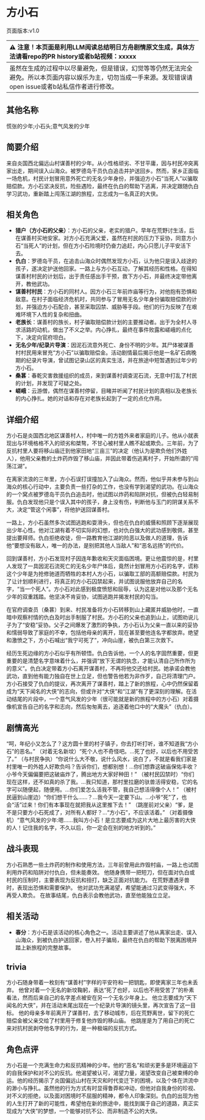 # 方小石
页面版本:v1.0
 

| :warning: 注意！本页面是利用LLM阅读总结明日方舟剧情原文生成，具体方法请看repo的PR history或者b站视频：xxxxx           |
|:----------------------------|
| 虽然在生成的过程中以尽量避免，但是错误，幻觉等等仍然无法完全避免。所以本页面内容以娱乐为主，切勿当成一手来源。发现错误请open issue或者b站私信作者进行修改。|



## 其他名称
慌张的少年;小石头;意气风发的少年
## 简要介绍
来自炎国西北偏远山村谋善村的少年。从小性格顽劣、不甘平庸，因与村民冲突离家出走，期间误入山海众。被罗德岛干员仇白追击并护送回乡。然而，家乡正面临一场危机，村民计划冒用意外死亡的无名少年身份，并强迫方小石“当死人”以骗取赔偿款。方小石坚决反抗，险些遇险，最终在仇白的帮助下逃离，并决定跟随仇白学习武功，重新踏上闯荡江湖的旅程，立志成为一名真正的大侠。
## 相关角色
-   **猎户（方小石的父亲）**：方小石的父亲，老实的猎户。早年在荒野讨生活，后在谋善村买地安家。对方小石充满父爱，虽然在村民的压力下妥协，同意方小石“当死人”的计划，但在方小石险境时仍奋力追赶，内心只愿儿子平安活下去。
-   **仇白**：罗德岛干员，在追击山海众时偶然发现方小石，认为他只是误入歧途的孩子，遂决定护送他回家。一路上与方小石互动，了解其经历和性格。在得知谋善村村民的计划后，出于责任感出手干预，救下方小石，并最终决定带他离开，教他武功。
-   **谋善村村民**：方小石的同村人。因方小石三年前炸庙等行为，对他抱有恐惧和敌意。在村子面临经济危机时，共同参与了冒用无名少年身份骗取赔偿款的计划，并强迫方小石配合，甚至采取囚禁、威胁等手段。他们的行为反映了在艰难环境下人性的复杂和扭曲。
-   **老族长**：谋善村的族长，村子骗取赔偿款计划的主要推动者。出于为全村人寻求活路的动机，做出了不义之举。内心挣扎，最终在事件败露和嵯峨的点化下，决定向官府坦白。
-   **无名少年/纪录片导演**：因泥石流意外死亡、身份不明的少年。其尸体被谋善村村民用来冒充“方小石”以骗取赔偿金。活动剧情最后揭示他是一名矿石病晚期的纪录片导演，曾试图记录山区的真实生活，并在旅途中短暂遇到过年少的方小石。
-   **桑葚**：春乾灾害救援组织的成员，来到谋善村调查泥石流，无意中打乱了村民的计划，并发现了可疑之处。
-   **嵯峨**：云游僧，偶然在谋善村停留，目睹并听闻了村民计划的真相以及老族长的内心挣扎。她的对话和存在对老族长起到了一定的点化作用。
## 详细介绍
方小石是炎国西北地区谋善村人，村中唯一的方姓外来者家庭的儿子。他从小就表现出与环境格格不入的顽劣和桀骜，不甘心被村里人瞧不起或欺负。三年前，为了反抗村里人要将移山庙迁到他家田地“三亩三”的决定（他认为是欺负他们外姓人），他用父亲教的土炸药炸毁了移山庙，并因此带着伤逃离村子，开始所谓的“闯荡江湖”。

在离家流浪的三年里，方小石误打误撞加入了山海众。然而，他似乎并未参与到山海众的核心行动中，主要负责一些打杂的工作，也没有学到渴望的武功。在山海众的一个窝点被罗德岛干员仇白追击时，他试图以炸药和陷阱对抗，但被仇白轻易制服。仇白发现他只是个误入其中的孩子，身上没有伤，判断他与玉门的阴谋关系不大，决定“管这个闲事”，将他护送回谋善村。

一路上，方小石虽然多次试图逃跑和耍滑头，但也在仇白的威慑和照顾下逐渐展现出少年心性。他对江湖有着不切实际的幻想，也对仇白强大的武功感到敬佩，甚至提出要拜师。仇白拒绝收徒，但一路教育他江湖的险恶以及做人的道理，告诉他“要想没有敌人，唯一的办法，是别把其他人当敌人”和“恶名远扬”的代价。

回到谋善村，方小石发现村子因连年歉收和天灾面临困境。更让他震惊的是，村里人发现了一具因泥石流死亡的无名少年尸体后，竟然计划冒用方小石的名字，谎称这个少年是为抢修驰道而牺牲的本村人方小石，以骗取工部的高额赔偿款。村民为了让计划顺利进行，将真正的方小石囚禁起来，并试图说服他放弃自己的名字，“当一个死人”。方小石对此感到极度愤怒和屈辱，认为这是对他以及那个无名少年的双重践踏。他坚决不肯妥协，试图逃跑并揭发村民的勾当。

在官府调查员（桑葚）到来、村民准备将方小石转移到山上藏匿并威胁他时，一直暗中观察村情的仇白及时出手制服了村民。方小石的父亲也追到山上，试图劝说儿子为了“安稳”妥协。父子之间爆发了激烈的争执，方小石认为父亲一直以来的妥协和懦弱导致了家庭的不幸，包括他母亲的离开，现在甚至要他连名字都放弃。绝望和激愤之下，方小石喊出“我宁可死了”，冲向山崖，被仇白第三次救下。

经历生死边缘的方小石似乎有所顿悟。仇白告诉他，一个人的名字固然重要，但更重要的是清楚名字意味着什么，并强调“放下无谓的执念，才能认清自己所作所为的意义”。仇白决定带着方小石离开谋善村，不再将他交还给村民。她承诺会教他武功，直到他有能力独自在世上立足，但也警告他若为非作歹，自己将清理门户。方小石接受了仇白的提议，再次离开了谋善村，踏上了新的旅程，心中仍然保留着成为“天下闻名的大侠”的志向，但或许对“大侠”和“江湖”有了更深刻的理解。在活动结尾的片段中，一个意气风发的少年（很可能就是新的旅程中的方小石）对着摄像机宣告自己的名字和志向，然后匆匆离去，追逐着他口中的“大魔头”（仇白）。
## 剧情高光
“呵，年纪小又怎么了？这方圆十里的村子镇子，你去打听打听，谁不知道我“方小石”的恶名。”
（对着无名新坟）“死个人也不奇怪吧。...死了也好，以后也不用受苦了。”
（与村民争执）“你说什么大不敬，说什么风水，说白了，不就是看我们家是村里唯一的外姓人好欺负吗？告诉你们，想都别想！...你们想靠这破庙保佑丰收？小爷今天偏偏要把这破庙炸了，腾出地方大家好种田！”
（被村民囚禁时）“你们现在这样，还不如真的杀了我。...我只知道，那村里拉磨的驮兽活得安稳，它的名字可以随便起，随便用。...你们爱怎么活我不管，我自己想活得像个人！”
（被村民逼到山崖边）“你们想干什么......？...我今天一定要下山。...小爷“死”了，也会“活”过来！你们有本事现在就把我从这里推下去！”
（跳崖前对父亲）“爹，是不是只要方小石死成了，对所有人都好？...“方小石”，不应该活着。”
（对着摄像机）“意气风发的少年:嗯......我叫方小石！是立志要成为这片大地上最厉害的大侠的人！记住我的名字，不久以后，你一定会在别的地方听到的。”
## 战斗表现
方小石熟悉一些土炸药的制作和使用方法，三年前曾用此炸毁村庙，一路上也试图利用炸药和陷阱对付仇白，但未能奏效。
他随身携带一把短刀，但在面对仇白或村民的压制时，主要表现为反抗和扭打，缺乏正面对抗能力。
在荒野遭遇牙兽时，表现出恐惧和需要保护。
他对武功充满渴望，希望能通过习武变得强大，不再受人欺负。
在故事结尾，仇白表示会教他武功，直至他能独立立足。
## 相关活动
-   **春分**：方小石是该活动的核心角色之一。活动主要讲述了他从离家出走、误入山海众，到被仇白护送回家，卷入村子骗局，最终在仇白的帮助下脱离困境并踏上新旅程的完整故事。
## trivia
方小石随身带着一枚刻有“谋善村”字样的平安符和一把钥匙，即使离家三年也未丢弃。
他曾对着一个无名的新坟鞠躬，表达“死了也好，以后也不用受苦了”的朴素看法，然而后来自己的名字差点被安在另一个无名少年身上。
他立志要成为“天下闻名的大侠”，并在活动末尾出现在一个纪录片导演的镜头里，再次宣告了这一目标。
他的母亲多年前离开了谋善村，去了移动城市，后在荒野离世，留下的死亡赔偿金被父亲交给了村里用于修复他炸毁的移山庙。
他跳崖是为了用自己的死亡来对抗村民剥夺他名字的行为，是一种极端的反抗方式。
## 角色点评
方小石是一个充满生命力和反抗精神的少年。他的“恶名”和顽劣更多是环境逼迫下的自我保护和对不公的反抗。他渴望被认可，渴望力量，渴望改变自己被束缚的命运。他的经历揭示了炎国偏远山村在天灾和时代变迁下的困境，以及个体在洪流中的渺小与挣扎。虽然他的行为方式有时显得鲁莽和冲动，但他对自我身份的珍视、对不义的拒绝，以及面对困境时不屈服的精神，都令人印象深刻。仇白的出现为他的人生打开了新的可能性，希望他在新的旅途中，能找到属于自己的道路，真正实现成为“大侠”的梦想，一个能够对抗不公、而非制造不公的大侠。